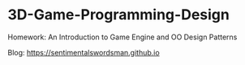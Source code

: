 # 3D-Game-Programming-Design
Homework: An Introduction to Game Engine and OO Design Patterns

Blog: https://sentimentalswordsman.github.io